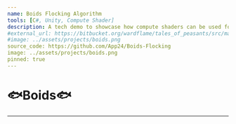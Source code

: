 ```yaml
---
name: Boids Flocking Algorithm
tools: [C#, Unity, Compute Shader]
description: A tech demo to showcase how compute shaders can be used for simulations
#external_url: https://bitbucket.org/wardflame/tales_of_peasants/src/master/
#image: ../assets/projects/boids.png
source_code: https://github.com/App24/Boids-Flocking
image: ../assets/projects/boids.png
pinned: true
---
```


# 🐟Boids🐟

---

